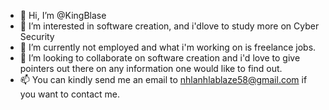 - 👋 Hi, I’m @KingBlase
- 👀 I’m interested in software creation, and i'dlove to study more on Cyber Security
- 🌱 I’m currently not employed and what i'm working on is freelance jobs.
- 💞️ I’m looking to collaborate on software creation and i'd love to give pointers out there on any information one would like to find out.
- 📫 You can kindly send me an email to nhlanhlablaze58@gmail.com if you want to contact me. 

<!---
KingBlase/KingBlase is a ✨ special ✨ repository because its `README.md` (this file) appears on your GitHub profile.
You can click the Preview link to take a look at your changes.
--->
